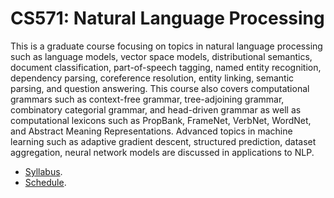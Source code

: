 CS571: Natural Language Processing
=====

This is a graduate course focusing on topics in natural language processing such as language models, vector space models, distributional semantics, document classification, part-of-speech tagging, named entity recognition, dependency parsing, coreference resolution, entity linking, semantic parsing, and question answering. This course also covers computational grammars such as context-free grammar, tree-adjoining grammar, combinatory categorial grammar, and head-driven grammar as well as computational lexicons such as PropBank, FrameNet, VerbNet, WordNet, and Abstract Meaning Representations. Advanced topics in machine learning such as adaptive gradient descent, structured prediction, dataset aggregation, neural network models are discussed in applications to NLP.

* [Syllabus](../../wiki/Syllabus).
* [Schedule](../../wiki/Schedule).
